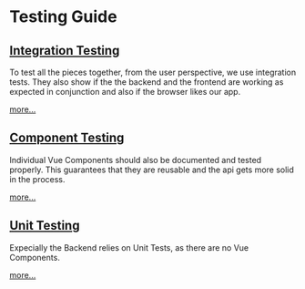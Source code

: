 # Testing Guide

## [Integration Testing](integration-testing.md)

To test all the pieces together, from the user perspective, we use integration tests. They also show if the the backend and the frontend are working as expected in conjunction and also if the browser likes our app.

[more...](integration-testing.md)

## [Component Testing](component-testing.md)

Individual Vue Components should also be documented and tested properly. This guarantees that they are reusable and the api gets more solid in the process.

[more...](component-testing.md)

## [Unit Testing](unit-testing.md)

Expecially the Backend relies on Unit Tests, as there are no Vue Components.

[more...](unit-testing.md)

